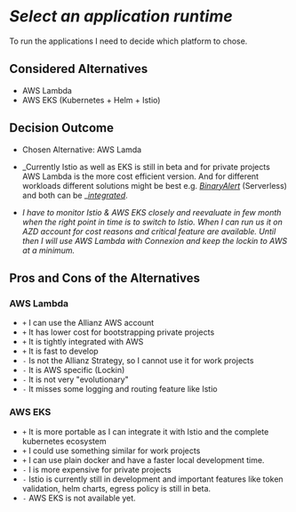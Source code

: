 # _Select an application runtime_

To run the applications I need to decide which platform to chose.

## Considered Alternatives

* AWS Lambda
* AWS EKS \(Kubernetes + Helm + Istio\)

## Decision Outcome

* Chosen Alternative: AWS Lamda

* _Currently Istio as well as EKS is still in beta and for private projects AWS Lambda is the more cost efficient version. And for different workloads different solutions might be best e.g. _[_BinaryAlert_](https://github.com/airbnb/binaryalert)_ \(Serverless\) and both can be _[_integrated_](https://medium.com/@jeffzzq/how-to-integrate-an-aws-lambda-function-into-your-kubernetes-service-mesh-5d665f351675).

* _I have to monitor Istio & AWS EKS closely and reevaluate in few month when the right point in time is to switch to Istio. When I can run us it on AZD account for cost reasons and critical feature are available. Until then I will use AWS Lambda with Connexion and keep the lockin to AWS at a minimum._

## Pros and Cons of the Alternatives

### AWS Lambda

* `+` I can use the Allianz AWS account
* `+` It has lower cost for bootstrapping private projects
* `+` It is tightly integrated with AWS
* `+` It is fast to develop
* `-` Is not the Allianz Strategy, so I cannot use it for work projects
* `-` It is AWS specific \(Lockin\)
* `-` It is not very "evolutionary"
* `-` It misses some logging and routing feature like Istio

### AWS EKS

* `+` It is more portable as I can integrate it with Istio and the complete kubernetes ecosystem
* `+` I could use something similar for work projects
* `+` I can use plain docker and have a faster local development time. 
* `-` I is more expensive for private projects
* `-` Istio is currently still in development and important features like token validation, helm charts, egress policy is still in beta.
* `-` AWS EKS is not available yet.



